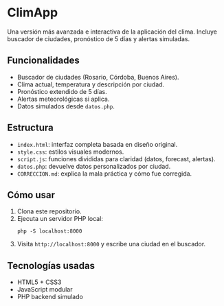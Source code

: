 # ClimApp

Una versión más avanzada e interactiva de la aplicación del clima. Incluye buscador de ciudades, pronóstico de 5 días y alertas simuladas.

## Funcionalidades

- Buscador de ciudades (Rosario, Córdoba, Buenos Aires).
- Clima actual, temperatura y descripción por ciudad.
- Pronóstico extendido de 5 días.
- Alertas meteorológicas si aplica.
- Datos simulados desde `datos.php`.

## Estructura

- `index.html`: interfaz completa basada en diseño original.
- `style.css`: estilos visuales modernos.
- `script.js`: funciones divididas para claridad (datos, forecast, alertas).
- `datos.php`: devuelve datos personalizados por ciudad.
- `CORRECCION.md`: explica la mala práctica y cómo fue corregida.

## Cómo usar

1. Clona este repositorio.
2. Ejecuta un servidor PHP local:
   ```
   php -S localhost:8000
   ```
3. Visita `http://localhost:8000` y escribe una ciudad en el buscador.

## Tecnologías usadas

- HTML5 + CSS3
- JavaScript modular
- PHP backend simulado

